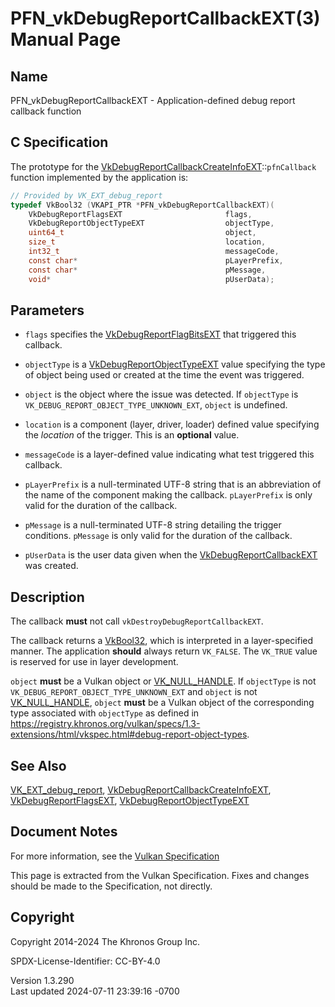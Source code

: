 # PFN_vkDebugReportCallbackEXT(3) Manual Page

## Name

PFN_vkDebugReportCallbackEXT - Application-defined debug report callback
function



## <a href="#_c_specification" class="anchor"></a>C Specification

The prototype for the
[VkDebugReportCallbackCreateInfoEXT](https://registry.khronos.org/vulkan/specs/1.3-extensions/man/html/VkDebugReportCallbackCreateInfoEXT.html)::`pfnCallback`
function implemented by the application is:

``` c
// Provided by VK_EXT_debug_report
typedef VkBool32 (VKAPI_PTR *PFN_vkDebugReportCallbackEXT)(
    VkDebugReportFlagsEXT                       flags,
    VkDebugReportObjectTypeEXT                  objectType,
    uint64_t                                    object,
    size_t                                      location,
    int32_t                                     messageCode,
    const char*                                 pLayerPrefix,
    const char*                                 pMessage,
    void*                                       pUserData);
```

## <a href="#_parameters" class="anchor"></a>Parameters

- `flags` specifies the
  [VkDebugReportFlagBitsEXT](https://registry.khronos.org/vulkan/specs/1.3-extensions/man/html/VkDebugReportFlagBitsEXT.html) that
  triggered this callback.

- `objectType` is a
  [VkDebugReportObjectTypeEXT](https://registry.khronos.org/vulkan/specs/1.3-extensions/man/html/VkDebugReportObjectTypeEXT.html) value
  specifying the type of object being used or created at the time the
  event was triggered.

- `object` is the object where the issue was detected. If `objectType`
  is `VK_DEBUG_REPORT_OBJECT_TYPE_UNKNOWN_EXT`, `object` is undefined.

- `location` is a component (layer, driver, loader) defined value
  specifying the *location* of the trigger. This is an **optional**
  value.

- `messageCode` is a layer-defined value indicating what test triggered
  this callback.

- `pLayerPrefix` is a null-terminated UTF-8 string that is an
  abbreviation of the name of the component making the callback.
  `pLayerPrefix` is only valid for the duration of the callback.

- `pMessage` is a null-terminated UTF-8 string detailing the trigger
  conditions. `pMessage` is only valid for the duration of the callback.

- `pUserData` is the user data given when the
  [VkDebugReportCallbackEXT](https://registry.khronos.org/vulkan/specs/1.3-extensions/man/html/VkDebugReportCallbackEXT.html) was created.

## <a href="#_description" class="anchor"></a>Description

The callback **must** not call `vkDestroyDebugReportCallbackEXT`.

The callback returns a [VkBool32](https://registry.khronos.org/vulkan/specs/1.3-extensions/man/html/VkBool32.html), which is interpreted
in a layer-specified manner. The application **should** always return
`VK_FALSE`. The `VK_TRUE` value is reserved for use in layer
development.

`object` **must** be a Vulkan object or
[VK_NULL_HANDLE](https://registry.khronos.org/vulkan/specs/1.3-extensions/man/html/VK_NULL_HANDLE.html). If `objectType` is not
`VK_DEBUG_REPORT_OBJECT_TYPE_UNKNOWN_EXT` and `object` is not
[VK_NULL_HANDLE](https://registry.khronos.org/vulkan/specs/1.3-extensions/man/html/VK_NULL_HANDLE.html), `object` **must** be a Vulkan
object of the corresponding type associated with `objectType` as defined
in <a
href="https://registry.khronos.org/vulkan/specs/1.3-extensions/html/vkspec.html#debug-report-object-types"
class="bare" target="_blank"
rel="noopener">https://registry.khronos.org/vulkan/specs/1.3-extensions/html/vkspec.html#debug-report-object-types</a>.

## <a href="#_see_also" class="anchor"></a>See Also

[VK_EXT_debug_report](https://registry.khronos.org/vulkan/specs/1.3-extensions/man/html/VK_EXT_debug_report.html),
[VkDebugReportCallbackCreateInfoEXT](https://registry.khronos.org/vulkan/specs/1.3-extensions/man/html/VkDebugReportCallbackCreateInfoEXT.html),
[VkDebugReportFlagsEXT](https://registry.khronos.org/vulkan/specs/1.3-extensions/man/html/VkDebugReportFlagsEXT.html),
[VkDebugReportObjectTypeEXT](https://registry.khronos.org/vulkan/specs/1.3-extensions/man/html/VkDebugReportObjectTypeEXT.html)

## <a href="#_document_notes" class="anchor"></a>Document Notes

For more information, see the <a
href="https://registry.khronos.org/vulkan/specs/1.3-extensions/html/vkspec.html#PFN_vkDebugReportCallbackEXT"
target="_blank" rel="noopener">Vulkan Specification</a>

This page is extracted from the Vulkan Specification. Fixes and changes
should be made to the Specification, not directly.

## <a href="#_copyright" class="anchor"></a>Copyright

Copyright 2014-2024 The Khronos Group Inc.

SPDX-License-Identifier: CC-BY-4.0

Version 1.3.290  
Last updated 2024-07-11 23:39:16 -0700
